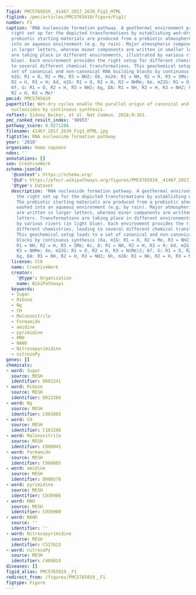 ```yaml
---
figid: PMC5765019__41467_2017_2639_Fig1_HTML
figlink: /pmc/articles/PMC5765019/figure/Fig1/
number: F1
caption: 'RNA nucleoside formation pathway. A geothermal environment provides the
  right set up for the depicted transformations by establishing wet–dry cycles. The
  prebiotic starting materials are produced from a prebiotic atmosphere and washed
  into an aqueous environment (e.g. by rain). Major atmospheric components are written
  in larger letters, whereas minor components are written in smaller letters. Transformations
  are taking place in different environments, illustrated by various rivers (in light
  blue). Each environment provides the right setup for different chemistries, leading
  to several different chemical transformations. This geochemical setup leads to a
  set of canonical and non-canonical RNA building blocks by continuous synthesis (6a,
  m1G: R1 = O, R2 = Me, R3 = NH2; 6b, ms2A: R1 = NH, R2 = H, R3 = SMe; 6c, A: R1 = NH,
  R2 = H, R3 = H; 6d, m2G: R1 = O, R2 = H, R3 = NHMe; 6e, m22G: R1 = O, R2 = H, R3 = N(Me)2;
  6f, G: R1 = O, R2 = H, R3 = NH2; 6g, DA: R1 = NH, R2 = H, R3 = NH2; 6h, m2A: R1 = NH,
  R2 = H, R3 = Me)'
pmcid: PMC5765019
papertitle: Wet-dry cycles enable the parallel origin of canonical and non-canonical
  nucleosides by continuous synthesis.
reftext: Sidney Becker, et al. Nat Commun. 2018;9:163.
pmc_ranked_result_index: '98953'
pathway_score: 0.9271286
filename: 41467_2017_2639_Fig1_HTML.jpg
figtitle: RNA nucleoside formation pathway
year: '2018'
organisms: Homo sapiens
ndex: ''
annotations: []
seo: CreativeWork
schema-jsonld:
  '@context': https://schema.org/
  '@id': https://pfocr.wikipathways.org/figures/PMC5765019__41467_2017_2639_Fig1_HTML.html
  '@type': Dataset
  description: 'RNA nucleoside formation pathway. A geothermal environment provides
    the right set up for the depicted transformations by establishing wet–dry cycles.
    The prebiotic starting materials are produced from a prebiotic atmosphere and
    washed into an aqueous environment (e.g. by rain). Major atmospheric components
    are written in larger letters, whereas minor components are written in smaller
    letters. Transformations are taking place in different environments, illustrated
    by various rivers (in light blue). Each environment provides the right setup for
    different chemistries, leading to several different chemical transformations.
    This geochemical setup leads to a set of canonical and non-canonical RNA building
    blocks by continuous synthesis (6a, m1G: R1 = O, R2 = Me, R3 = NH2; 6b, ms2A:
    R1 = NH, R2 = H, R3 = SMe; 6c, A: R1 = NH, R2 = H, R3 = H; 6d, m2G: R1 = O, R2 = H,
    R3 = NHMe; 6e, m22G: R1 = O, R2 = H, R3 = N(Me)2; 6f, G: R1 = O, R2 = H, R3 = NH2;
    6g, DA: R1 = NH, R2 = H, R3 = NH2; 6h, m2A: R1 = NH, R2 = H, R3 = Me)'
  license: CC0
  name: CreativeWork
  creator:
    '@type': Organization
    name: WikiPathways
  keywords:
  - Sugar
  - Ribose
  - Ng
  - CH
  - Malononitrile
  - Formamido
  - amidine
  - pyrimidine
  - HNO
  - NANO
  - Nitrosopyrimidine
  - nitrosoPy
genes: []
chemicals:
- word: Sugar
  source: MESH
  identifier: D002241
- word: Ribose
  source: MESH
  identifier: D012266
- word: Ng
  source: MESH
  identifier: C081603
- word: CH
  source: MESH
  identifier: C103208
- word: Malononitrile
  source: MESH
  identifier: C000945
- word: Formamido
  source: MESH
  identifier: C068085
- word: amidine
  source: MESH
  identifier: D000578
- word: pyrimidine
  source: MESH
  identifier: C030986
- word: HNO
  source: MESH
  identifier: C039900
- word: NANO
  source: ''
  identifier: ''
- word: Nitrosopyrimidine
  source: MESH
  identifier: C517613
- word: nitrosoPy
  source: MESH
  identifier: C409814
diseases: []
figid_alias: PMC5765019__F1
redirect_from: /figures/PMC5765019__F1
figtype: Figure
---
```

